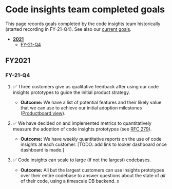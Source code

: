 # Code insights team completed goals

This page records goals completed by the code insights team historically (started recording in FY-21-Q4). See also our [current goals](../../../../../strategy-goals/strategy/code-graph/code-insights/index.md).

- [**2021**](#2021)
  - [FY-21-Q4](#FY-21-Q4)

## FY2021

### FY-21-Q4

1. ✅ Three customers give us qualitative feedback after using our code insights prototypes to guide the initial product strategy.

   - **Outcome:** We have a list of potential features and their likely value that we can use to achieve our initial adoption milestones ([Productboard view](https://sourcegraph.productboard.com/feature-board/2327586-code-insights-next-objective)).

1. ✅ We have decided on and implemented metrics to quantitatively measure the adoption of code insights prototypes (see [RFC 279](https://docs.google.com/document/d/1I10tm5CFZvzQYNeV--JacRGLLIUesXQBp6ZO8uhakRs/edit#)).

   - **Outcome:** We have weekly quantitative reports on the use of code insights at each customer. [TODO: add link to looker dashboard once dashboard is made.]

1. ✅ Code insights can scale to large (if not the largest) codebases.

   - **Outcome:** All but the largest customers can use insights prototypes over their entire codebase to answer questions about the state of _all_ of their code, using a timescale DB backend. x
